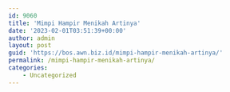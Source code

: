 ```yaml
---
id: 9060
title: 'Mimpi Hampir Menikah Artinya'
date: '2023-02-01T03:51:39+00:00'
author: admin
layout: post
guid: 'https://bos.awn.biz.id/mimpi-hampir-menikah-artinya/'
permalink: /mimpi-hampir-menikah-artinya/
categories:
    - Uncategorized
---
```


